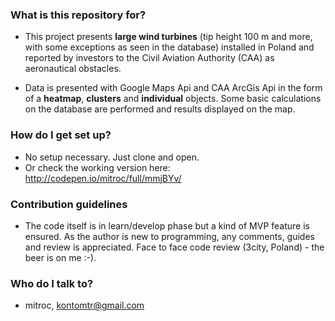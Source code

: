 ### What is this repository for? ###
* This project presents **large wind turbines** (tip height 100 m and more, with some exceptions as seen in the database) installed in Poland and reported by investors to the Civil Aviation Authority (CAA) as aeronautical obstacles.

* Data is presented with Google Maps Api and CAA ArcGis Api in the form of a **heatmap**, **clusters** and **individual** objects. Some basic calculations on the database are performed and results displayed on the map.

### How do I get set up? ###
* No setup necessary. Just clone and open.
* Or check the working version here: http://codepen.io/mitroc/full/mmjBYv/

### Contribution guidelines ###
* The code itself is in learn/develop phase but a kind of MVP feature is ensured. As the author is new to programming, any comments, guides and review is appreciated. Face to face code review (3city, Poland) - the beer is on me :-).  

### Who do I talk to? ###

* mitroc, kontomtr@gmail.com
